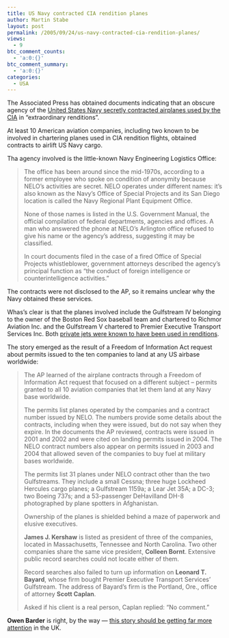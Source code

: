 ```yaml
---
title: US Navy contracted CIA rendition planes
author: Martin Stabe
layout: post
permalink: /2005/09/24/us-navy-contracted-cia-rendition-planes/
views:
  - 9
btc_comment_counts:
  - 'a:0:{}'
btc_comment_summary:
  - 'a:0:{}'
categories:
  - USA
---
```

The Associated Press has obtained documents indicating that an obscure agency of the [United States Navy secretly contracted airplanes used by the CIA][1] in &ldquo;extraordinary renditions&rdquo;.

At least 10 American aviation companies, including two known to be involved in chartering planes used in CIA rendition flights, obtained contracts to airlift US Navy cargo.

Tha agency involved is the little-known Navy Engineering Logistics Office:

> The office has been around since the mid-1970s, according to a former employee who spoke on condition of anonymity because NELO&rsquo;s activities are secret. NELO operates under different names: it&rsquo;s also known as the Navy&rsquo;s Office of Special Projects and its San Diego location is called the Navy Regional Plant Equipment Office.
> 
> None of those names is listed in the U.S. Government Manual, the official compilation of federal departments, agencies and offices. A man who answered the phone at NELO&rsquo;s Arlington office refused to give his name or the agency&rsquo;s address, suggesting it may be classified.
> 
> In court documents filed in the case of a fired Office of Special Projects whistleblower, government attorneys described the agency&#8217;s principal function as &ldquo;the conduct of foreign intelligence or counterintelligence activities.&rdquo;

The contracts were not disclosed to the AP, so it remains unclear why the Navy obtained these services.

Whas&rsquo;s clear is that the planes involved include the Gulfstream IV belonging to the owner of the Boston Red Sox baseball team and chartered to Richmor Aviation Inc. and the Gulfstream V chartered to Premier Executive Transport Services Inc. Both [private jets were known to have been used in renditions][2]. 

The story emerged as the result of a Freedom of Information Act request about permits issued to the ten companies to land at any US airbase worldwide:

> The AP learned of the airplane contracts through a Freedom of Information Act request that focused on a different subject &#8211; permits granted to all 10 aviation companies that let them land at any Navy base worldwide.
> 
> The permits list planes operated by the companies and a contract number issued by NELO. The numbers provide some details about the contracts, including when they were issued, but do not say when they expire. In the documents the AP reviewed, contracts were issued in 2001 and 2002 and were cited on landing permits issued in 2004. The NELO contract numbers also appear on permits issued in 2003 and 2004 that allowed seven of the companies to buy fuel at military bases worldwide.
> 
> The permits list 31 planes under NELO contract other than the two Gulfstreams. They include a small Cessna; three huge Lockheed Hercules cargo planes; a Gulfstream 1159a; a Lear Jet 35A; a DC-3; two Boeing 737s; and a 53-passenger DeHavilland DH-8 photographed by plane spotters in Afghanistan.
> 
> Ownership of the planes is shielded behind a maze of paperwork and elusive executives.
> 
> **James J. Kershaw** is listed as president of three of the companies, located in Massachusetts, Tennessee and North Carolina. Two other companies share the same vice president, **Colleen Bornt**. Extensive public record searches could not locate either of them.
> 
> Record searches also failed to turn up information on **Leonard T. Bayard**, whose firm bought Premier Executive Transport Services&rsquo; Gulfstream. The address of Bayard&rsquo;s firm is the Portland, Ore., office of attorney **Scott Caplan**.
> 
> Asked if his client is a real person, Caplan replied: &ldquo;No comment.&rdquo;

**Owen Barder** is right, by the way &mdash; [this story should be getting far more attention][3] in the UK.

 [1]: http://www.guardian.co.uk/uslatest/story/0,1282,-5300041,00.html
 [2]: http://www.martinstabe.com/blog/archives/2005/09/uk_role_in_cia.php
 [3]: http://www.owen.org/blog/2005/09/13/extraordinary-rendition/